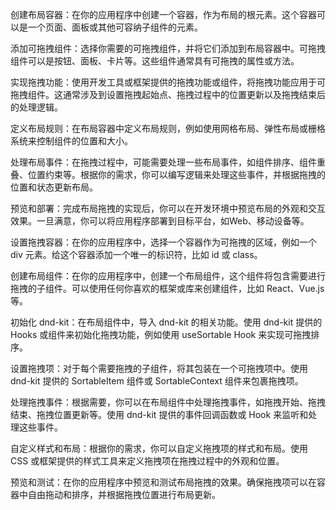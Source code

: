 
创建布局容器：在你的应用程序中创建一个容器，作为布局的根元素。这个容器可以是一个页面、面板或其他可容纳子组件的元素。

添加可拖拽组件：选择你需要的可拖拽组件，并将它们添加到布局容器中。可拖拽组件可以是按钮、面板、卡片等。这些组件通常具有可拖拽的属性或方法。

实现拖拽功能：使用开发工具或框架提供的拖拽功能或组件，将拖拽功能应用于可拖拽组件。这通常涉及到设置拖拽起始点、拖拽过程中的位置更新以及拖拽结束后的处理逻辑。

定义布局规则：在布局容器中定义布局规则，例如使用网格布局、弹性布局或栅格系统来控制组件的位置和大小。

处理布局事件：在拖拽过程中，可能需要处理一些布局事件，如组件排序、组件重叠、位置约束等。根据你的需求，你可以编写逻辑来处理这些事件，并根据拖拽的位置和状态更新布局。

预览和部署：完成布局拖拽的实现后，你可以在开发环境中预览布局的外观和交互效果。一旦满意，你可以将应用程序部署到目标平台，如Web、移动设备等。


设置拖拽容器：在你的应用程序中，选择一个容器作为可拖拽的区域，例如一个 div 元素。给这个容器添加一个唯一的标识符，比如 id 或 class。

创建布局组件：在你的应用程序中，创建一个布局组件，这个组件将包含需要进行拖拽的子组件。可以使用任何你喜欢的框架或库来创建组件，比如 React、Vue.js 等。

初始化 dnd-kit：在布局组件中，导入 dnd-kit 的相关功能。使用 dnd-kit 提供的 Hooks 或组件来初始化拖拽功能，例如使用 useSortable Hook 来实现可拖拽排序。

设置拖拽项：对于每个需要拖拽的子组件，将其包装在一个可拖拽项中。使用 dnd-kit 提供的 SortableItem 组件或 SortableContext 组件来包裹拖拽项。

处理拖拽事件：根据需要，你可以在布局组件中处理拖拽事件，如拖拽开始、拖拽结束、拖拽位置更新等。使用 dnd-kit 提供的事件回调函数或 Hook 来监听和处理这些事件。

自定义样式和布局：根据你的需求，你可以自定义拖拽项的样式和布局。使用 CSS 或框架提供的样式工具来定义拖拽项在拖拽过程中的外观和位置。

预览和测试：在你的应用程序中预览和测试布局拖拽的效果。确保拖拽项可以在容器中自由拖动和排序，并根据拖拽位置进行布局更新。
